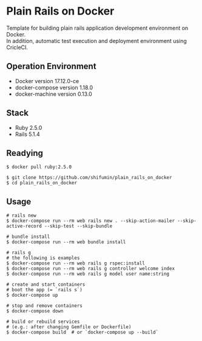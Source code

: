 Plain Rails on Docker
=====
Template for building plain rails application development environment on Docker.  
In addition, automatic test execution and deployment environment using CricleCI.

## Operation Environment
- Docker version 17.12.0-ce
- docker-compose version 1.18.0
- docker-machine version 0.13.0

## Stack

- Ruby 2.5.0
- Rails 5.1.4

## Readying

```
$ docker pull ruby:2.5.0
```

```
$ git clone https://github.com/shifumin/plain_rails_on_docker
$ cd plain_rails_on_docker
```

## Usage

```
# rails new
$ docker-compose run --rm web rails new . --skip-action-mailer --skip-active-record --skip-test --skip-bundle

# bundle install
$ docker-compose run --rm web bundle install

# rails g
# the following is examples
$ docker-compose run --rm web rails g rspec:install
$ docker-compose run --rm web rails g controller welcome index
$ docker-compose run --rm web rails g model user name:string

# create and start containers
# boot the app (= `rails s`)
$ docker-compose up

# stop and remove containers
$ docker-compose down

# build or rebuild services
# (e.g.: after changing Gemfile or Dockerfile)
$ docker-compose build  # or `docker-compose up --build`
```
